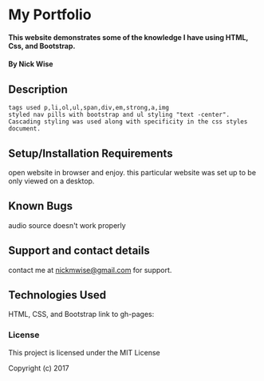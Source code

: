 # My Portfolio

#### This website demonstrates some of  the knowledge I have using HTML, Css, and Bootstrap.


#### By Nick Wise

## Description
    tags used p,li,ol,ul,span,div,em,strong,a,img
    styled nav pills with bootstrap and ul styling "text -center".
    Cascading styling was used along with specificity in the css styles document.  


## Setup/Installation Requirements

 open website in browser and enjoy.
 this particular website was set up to be only viewed on a desktop.

## Known Bugs

audio source doesn't work properly

## Support and contact details

contact me at nickmwise@gmail.com for support.

## Technologies Used

HTML, CSS, and Bootstrap
link to gh-pages:

### License

This project is licensed under the MIT License

Copyright (c) 2017
